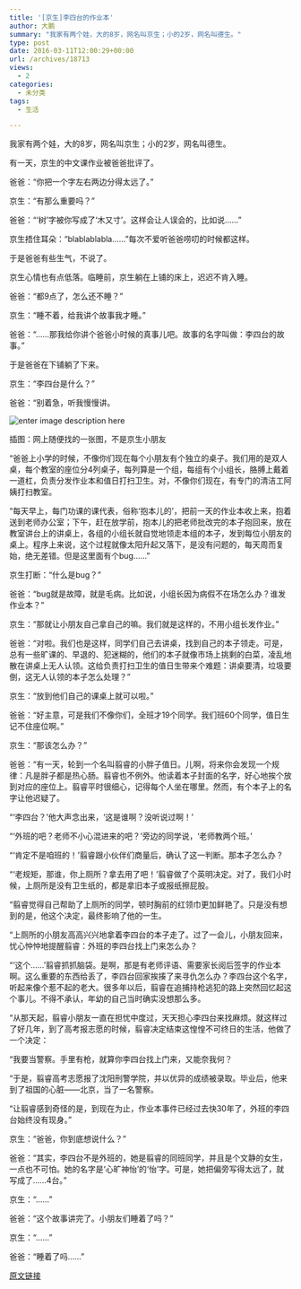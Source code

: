 ```yaml
---
title: '[京生]李四台的作业本'
author: 大鹏
summary: "我家有两个娃，大的8岁，网名叫京生；小的2岁，网名叫德生。"
type: post
date: 2016-03-11T12:00:29+00:00
url: /archives/18713
views:
  - 2
categories:
  - 未分类
tags:
  - 生活

---
```

我家有两个娃，大的8岁，网名叫京生；小的2岁，网名叫德生。

有一天，京生的中文课作业被爸爸批评了。

爸爸：“你把一个字左右两边分得太远了。”

京生：“有那么重要吗？”

爸爸：“‘树’字被你写成了‘木又寸’。这样会让人误会的，比如说……”

京生捂住耳朵：“blablablabla……”每次不爱听爸爸唠叨的时候都这样。

于是爸爸有些生气，不说了。

京生心情也有点低落。临睡前，京生躺在上铺的床上，迟迟不肯入睡。

爸爸：“都9点了，怎么还不睡？”

京生：“睡不着，给我讲个故事我才睡。”

爸爸：“……那我给你讲个爸爸小时候的真事儿吧。故事的名字叫做：李四台的故事。”

于是爸爸在下铺躺了下来。

京生：“李四台是什么？”

爸爸：“别着急，听我慢慢讲。

![enter image description here][1]

插图：网上随便找的一张图，不是京生小朋友

“爸爸上小学的时候，不像你们现在每个小朋友有个独立的桌子。我们用的是双人桌，每个教室的座位分4列桌子，每列算是一个组，每组有个小组长，胳膊上戴着一道杠，负责分发作业本和值日打扫卫生。对，不像你们现在，有专门的清洁工阿姨打扫教室。

“每天早上，每门功课的课代表，俗称‘抱本儿的’，把前一天的作业本收上来，抱着送到老师办公室；下午，赶在放学前，抱本儿的把老师批改完的本子抱回来，放在教室讲台上的讲桌上，各组的小组长就自觉地领走本组的本子，发到每位小朋友的桌上。程序上来说，这个过程就像太阳升起又落下，是没有问题的，每天周而复始，绝无差错。但是这里面有个bug……”

京生打断：“什么是bug？”

爸爸：“bug就是故障，就是毛病。比如说，小组长因为病假不在场怎么办？谁发作业本？”

京生：“那就让小朋友自己拿自己的嘛。我们就是这样的，不用小组长发作业。”

爸爸：“对啦。我们也是这样，同学们自己去讲桌，找到自己的本子领走。可是，总有一些旷课的、早退的、犯迷糊的，他们的本子就像市场上挑剩的白菜，凌乱地散在讲桌上无人认领。这给负责打扫卫生的值日生带来个难题：讲桌要清，垃圾要倒，这无人认领的本子怎么处理？”

京生：“放到他们自己的课桌上就可以啦。”

爸爸：“好主意，可是我们不像你们，全班才19个同学。我们班60个同学，值日生记不住座位啊。”

京生：“那该怎么办？”

爸爸：“有一天，轮到一个名叫翦睿的小胖子值日。儿啊，将来你会发现一个规律：凡是胖子都是热心肠。翦睿也不例外。他读着本子封面的名字，好心地挨个放到对应的座位上。翦睿平时很细心，记得每个人坐在哪里。然而，有个本子上的名字让他迟疑了。

“‘李四台？’他大声念出来，‘这是谁啊？没听说过啊！’

“‘外班的吧？老师不小心混进来的吧？’旁边的同学说，‘老师教两个班。’

“‘肯定不是咱班的！’翦睿跟小伙伴们商量后，确认了这一判断。那本子怎么办？

“‘老规矩，那谁，你上厕所？拿去用了吧！’翦睿做了个英明决定。对了，我们小时候，上厕所是没有卫生纸的，都是拿旧本子或报纸擦屁股。

“翦睿觉得自己帮助了上厕所的同学，顿时胸前的红领巾更加鲜艳了。只是没有想到的是，他这个决定，最终影响了他的一生。

“上厕所的小朋友高高兴兴地拿着李四台的本子走了。过了一会儿，小朋友回来，忧心忡忡地提醒翦睿：外班的李四台找上门来怎么办？

“‘这个……’翦睿抓抓脑袋。是啊，那是有老师评语、需要家长阅后签字的作业本啊。这么重要的东西给丢了，李四台回家挨揍了来寻仇怎么办？李四台这个名字，听起来像个惹不起的老大。很多年以后，翦睿在追捕持枪逃犯的路上突然回忆起这个事儿。不得不承认，年幼的自己当时确实没想那么多。

“从那天起，翦睿小朋友一直在担忧中度过，天天担心李四台来找麻烦。就这样过了好几年，到了高考报志愿的时候，翦睿决定结束这惶惶不可终日的生活，他做了一个决定：

“我要当警察。手里有枪，就算你李四台找上门来，又能奈我何？

“于是，翦睿高考志愿报了沈阳刑警学院，并以优异的成绩被录取。毕业后，他来到了祖国的心脏——北京，当了一名警察。

“让翦睿感到奇怪的是，到现在为止，作业本事件已经过去快30年了，外班的李四台始终没有现身。”

京生：“爸爸，你到底想说什么？”

爸爸：“其实，李四台不是外班的，她是翦睿的同班同学，并且是个文静的女生，一点也不可怕。她的名字是‘心旷神怡’的‘怡’字。可是，她把偏旁写得太远了，就写成了……4台。”

京生：“……”

爸爸：“这个故事讲完了。小朋友们睡着了吗？”

京生：“……”

爸爸：“睡着了吗……”

 [1]: http://res.ajiao.com/uploadfiles/special/20151030/105822D2200N/images/banner.PNG

[原文链接](http://dapengde.com/archives/18713)


